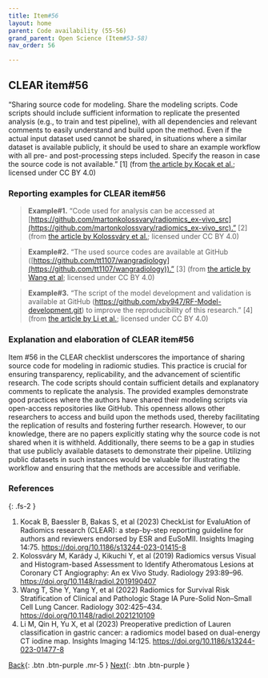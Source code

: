 ```yaml
---
title: Item#56
layout: home
parent: Code availability (55-56)
grand_parent: Open Science (Item#53-58)
nav_order: 56

---
```


## CLEAR item#56


“Sharing source code for modeling. Share the modeling scripts. Code scripts should include sufficient information to replicate the presented analysis (e.g., to train and test pipeline), with all dependencies and relevant comments to easily understand and build upon the method. Even if the actual input dataset used cannot be shared, in situations where a similar dataset is available publicly, it should be used to share an example workflow with all pre- and post-processing steps included. Specify the reason in case the source code is not available.” [1] (from [the article by Kocak et al.](https://insightsimaging.springeropen.com/articles/10.1186/s13244-023-01415-8); licensed under CC BY 4.0)


### Reporting examples for CLEAR item#56

> **Example#1.** “Code used for analysis can be accessed at [https://github.com/martonkolossvary/radiomics_ex-vivo_src](https://github.com/martonkolossvary/radiomics_ex-vivo_src).” [2] (from [the article by Kolossváry et al.](https://doi.org/10.1148/radiol.2019190407); licensed under CC BY 4.0)

> **Example#2.** “The used source codes are available at GitHub ([https://github.com/tt1107/wangradiology](https://github.com/tt1107/wangradiology)).” [3] (from [the article by Wang et al](https://doi.org/10.1148/radiol.2021210109); licensed under CC BY 4.0)

> **Example#3.** “The script of the model development and validation is available at GitHub (https://github.com/xby947/RF-Model-development.git) to improve the reproducibility of this research.” [4] (from [the article by Li et al.](https://doi.org/10.1186/s13244-023-01477-8); licensed under CC BY 4.0)

### Explanation and elaboration of CLEAR item#56

Item #56 in the CLEAR checklist underscores the importance of sharing source code for modeling in radiomic studies. This practice is crucial for ensuring transparency, replicability, and the advancement of scientific research. The code scripts should contain sufficient details and explanatory comments to replicate the analysis. The provided examples demonstrate good practices where the authors have shared their modeling scripts via open-access repositories like GitHub. This openness allows other researchers to access and build upon the methods used, thereby facilitating the replication of results and fostering further research. However, to our knowledge, there are no papers explicitly stating why the source code is not shared when it is withheld. Additionally, there seems to be a gap in studies that use publicly available datasets to demonstrate their pipeline. Utilizing public datasets in such instances would be valuable for illustrating the workflow and ensuring that the methods are accessible and verifiable.

### References

{: .fs-2 }

1. 	Kocak B, Baessler B, Bakas S, et al (2023) CheckList for EvaluAtion of Radiomics research (CLEAR): a step-by-step reporting guideline for authors and reviewers endorsed by ESR and EuSoMII. Insights Imaging 14:75. https://doi.org/10.1186/s13244-023-01415-8
2. 	Kolossváry M, Karády J, Kikuchi Y, et al (2019) Radiomics versus Visual and Histogram-based Assessment to Identify Atheromatous Lesions at Coronary CT Angiography: An ex Vivo Study. Radiology 293:89–96. https://doi.org/10.1148/radiol.2019190407
3. 	Wang T, She Y, Yang Y, et al (2022) Radiomics for Survival Risk Stratification of Clinical and Pathologic                     Stage IA Pure-Solid Non–Small Cell Lung Cancer. Radiology 302:425–434. https://doi.org/10.1148/radiol.2021210109
4. 	Li M, Qin H, Yu X, et al (2023) Preoperative prediction of Lauren classification in gastric cancer: a radiomics model based on dual-energy CT iodine map. Insights Imaging 14:125. https://doi.org/10.1186/s13244-023-01477-8




[Back](https://radiomic.github.io/CLEAR-E3/docs/Open%20Science%20(Item%2053-58)/Code%20availability%20(55-56)/Item55.html){: .btn .btn-purple .mr-5 }
[Next](https://radiomic.github.io/CLEAR-E3/docs/Open%20Science%20(Item%2053-58)/Model%20availability%20(57-58)/Item57.html){: .btn .btn-purple   }
